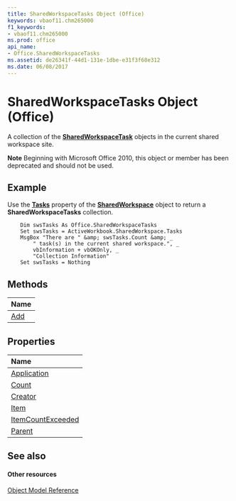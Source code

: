 ```yaml
---
title: SharedWorkspaceTasks Object (Office)
keywords: vbaof11.chm265000
f1_keywords:
- vbaof11.chm265000
ms.prod: office
api_name:
- Office.SharedWorkspaceTasks
ms.assetid: de26341f-44d1-131e-1dbe-e31f3f68e312
ms.date: 06/08/2017
---
```



# SharedWorkspaceTasks Object (Office)

A collection of the  **[SharedWorkspaceTask](sharedworkspacetask-object-office.md)** objects in the current shared workspace site.


 **Note**  Beginning with Microsoft Office 2010, this object or member has been deprecated and should not be used.


## Example

Use the  **[Tasks](sharedworkspace-tasks-property-office.md)** property of the **[SharedWorkspace](sharedworkspace-object-office.md)** object to return a **SharedWorkspaceTasks** collection.


```
    Dim swsTasks As Office.SharedWorkspaceTasks 
    Set swsTasks = ActiveWorkbook.SharedWorkspace.Tasks 
    MsgBox "There are " &amp; swsTasks.Count &amp; _ 
        " task(s) in the current shared workspace.", _ 
        vbInformation + vbOKOnly, _ 
        "Collection Information" 
    Set swsTasks = Nothing 

```


## Methods



|**Name**|
|:-----|
|[Add](sharedworkspacetasks-add-method-office.md)|

## Properties



|**Name**|
|:-----|
|[Application](sharedworkspacetasks-application-property-office.md)|
|[Count](sharedworkspacetasks-count-property-office.md)|
|[Creator](sharedworkspacetasks-creator-property-office.md)|
|[Item](sharedworkspacetasks-item-property-office.md)|
|[ItemCountExceeded](sharedworkspacetasks-itemcountexceeded-property-office.md)|
|[Parent](sharedworkspacetasks-parent-property-office.md)|

## See also


#### Other resources


[Object Model Reference](http://msdn.microsoft.com/library/499c789a-aba2-0fad-649a-0ea964cd3b5e%28Office.15%29.aspx)

